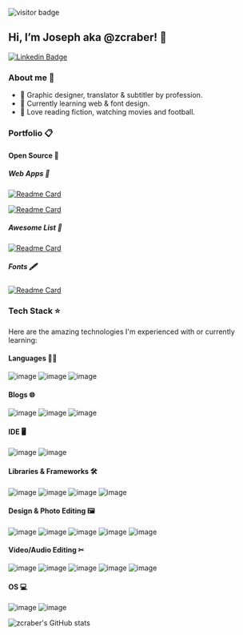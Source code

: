 <!---
Intro.
--->
![visitor badge](https://visitor-badge.laobi.icu/badge?page_id=zcraber.visitor-badge)
## Hi, I’m Joseph aka @zcraber! 👋
[![Linkedin Badge](https://img.shields.io/badge/-Joseph-blue?style=flat-square&logo=Linkedin&logoColor=white&link=https://www.linkedin.com/in/josephvm/)](https://www.linkedin.com/in/josephvm/)

<!---
Brief bio.
--->
### About me 🙂
- 🎨 Graphic designer, translator & subtitler by profession.
- 🌱 Currently learning web & font design.
- 💛 Love reading fiction, watching movies and football.

<!---
Portfolio
--->
### Portfolio 📋
#### Open Source 👐
##### Web Apps 📱
[![Readme Card](https://github-readme-stats.vercel.app/api/pin/?username=digitalmalayali&repo=free-website-privacy-policy-generator&theme=tokyonight)](https://github.com/digitalmalayali/free-website-privacy-policy-generator)

[![Readme Card](https://github-readme-stats.vercel.app/api/pin/?username=digitalmalayali&repo=free-malayalam-privacy-policy-generator&theme=tokyonight)](https://github.com/digitalmalayali/free-malayalam-privacy-policy-generator)

##### Awesome List 📝
[![Readme Card](https://github-readme-stats.vercel.app/api/pin/?username=zcraber&repo=Freebies-Hub&theme=tokyonight)](https://github.com/zcraber/Freebies-Hub)

##### Fonts 🖋
[![Readme Card](https://github-readme-stats.vercel.app/api/pin/?username=zcraber&repo=Justins-Script&theme=tokyonight)](https://github.com/zcraber/Justins-Script)

<!---
Tech Stack
--->
### Tech Stack ⭐
Here are the amazing technologies I'm experienced with or currently learning:

#### Languages 👩‍💻
![image](https://img.shields.io/badge/HTML5-E34F26?style=for-the-badge&logo=html5&logoColor=white) 
![image](https://img.shields.io/badge/CSS3-1572B6?style=for-the-badge&logo=css3&logoColor=white)
![image](https://img.shields.io/badge/Markdown-000000?style=for-the-badge&logo=markdown&logoColor=white)

#### Blogs 🌐
![image](https://img.shields.io/badge/Wordpress-21759B?style=for-the-badge&logo=wordpress&logoColor=white) 
![image](https://img.shields.io/badge/Jekyll-CC0000?style=for-the-badge&logo=Jekyll&logoColor=white)
![image](https://img.shields.io/badge/Blogger-FF5722?style=for-the-badge&logo=blogger&logoColor=white)

#### IDE 🖥
![image](https://img.shields.io/badge/Notepad++-90E59A.svg?style=for-the-badge&logo=notepad%2B%2B&logoColor=black)
![image](https://img.shields.io/badge/VSCode-0078D4?style=for-the-badge&logo=visual%20studio%20code&logoColor=white)

#### Libraries & Frameworks 🛠
![image](https://img.shields.io/badge/Bootstrap-563D7C?style=for-the-badge&logo=bootstrap&logoColor=white)
![image](https://img.shields.io/badge/Font_Awesome-339AF0?style=for-the-badge&logo=fontawesome&logoColor=white)
![image](https://img.shields.io/badge/npm-CB3837?style=for-the-badge&logo=npm&logoColor=white)
![image](https://img.shields.io/badge/Bulma-00D1B2?style=for-the-badge&logo=Bulma&logoColor=white)

#### Design & Photo Editing 🖼
![image](https://img.shields.io/badge/Adobe%20Photoshop-31A8FF?style=for-the-badge&logo=Adobe%20Photoshop&logoColor=black)
![image](https://img.shields.io/badge/Adobe%20Lightroom-31A8FF?style=for-the-badge&logo=Adobe%20Lightroom&logoColor=white)
![image](https://img.shields.io/badge/Adobe%20Illustrator-FF9A00?style=for-the-badge&logo=adobe%20illustrator&logoColor=white)
![image](https://img.shields.io/badge/affinityphoto-%237E4DD2.svg?style=for-the-badge&logo=affinity-photo&logoColor=white)
![image](https://img.shields.io/badge/affinitydesginer-%231B72BE.svg?style=for-the-badge&logo=affinity-designer&logoColor=white)

#### Video/Audio Editing ✂
![image](https://img.shields.io/badge/Adobe%20Premiere%20Pro-9999FF?style=for-the-badge&logo=Adobe%20Premiere%20Pro&logoColor=white)
![image](https://img.shields.io/badge/Adobe%20after%20affects-CF96FD?style=for-the-badge&logo=Adobe%20after%20effects&logoColor=393665)
![image](https://img.shields.io/badge/AdobeAudition-9999FF?style=for-the-badge&logo=AdobeAudition&logoColor=white)
![image](https://img.shields.io/badge/Audacity-0000CC?style=for-the-badge&logo=audacity&logoColor=white)
![image](https://img.shields.io/badge/Kdenlive-527EB2?style=for-the-badge&logo=Kdenlive&logoColor=white)

#### OS 💻
![image](https://img.shields.io/badge/Windows-0078D6?style=for-the-badge&logo=windows&logoColor=white)
![image](https://img.shields.io/badge/Android-3DDC84?style=for-the-badge&logo=android&logoColor=white)
<!---
Stats
--->
![zcraber's GitHub stats](https://github-readme-stats.vercel.app/api?username=zcraber&theme=tokyonight&show_icons=true)
